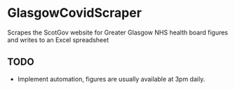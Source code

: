 # GlasgowCovidScraper
Scrapes the ScotGov website for Greater Glasgow NHS health board figures and writes to an Excel spreadsheet

## TODO
 - Implement automation, figures are usually available at 3pm daily.

